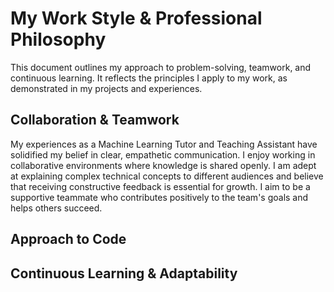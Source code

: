 # My Work Style & Professional Philosophy

This document outlines my approach to problem-solving, teamwork, and continuous learning. It reflects the principles I apply to my work, as demonstrated in my projects and experiences.

## Collaboration & Teamwork

My experiences as a Machine Learning Tutor and Teaching Assistant have solidified my belief in clear, empathetic communication. I enjoy working in collaborative environments where knowledge is shared openly. I am adept at explaining complex technical concepts to different audiences and believe that receiving constructive feedback is essential for growth. I aim to be a supportive teammate who contributes positively to the team's goals and helps others succeed.

## Approach to Code


## Continuous Learning & Adaptability